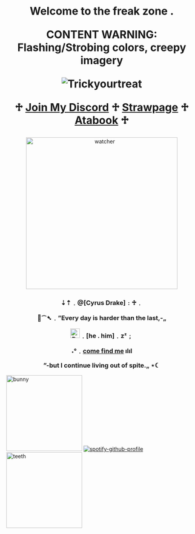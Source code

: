 

<h1 align="center">Welcome to the freak zone .

CONTENT WARNING: Flashing/Strobing colors, creepy imagery

![Trickyourtreat](https://komarev.com/ghpvc/?username=trickyourtreat&color=a00000&style=flat-square)
  
   ♱ [Join My Discord](https://discord.gg/Ya4ffx8ZRc) ♱ [Strawpage](https://trickyourmind.straw.page/) ♱ [Atabook](https://trickyourtreat.atabook.org/) ♱
</h1> 

<p align="center">
    <img width="400" src="https://www.pngall.com/wp-content/uploads/15/Weirdcore-Eyes-PNG-Cutout.png" alt="watcher">
</p>

<h3 align="center">⇣⇡﹒@[Cyrus Drake]﹕♱﹒

  🤡⁀➴﹒”Every day is harder than the last,-„

<img width="25" src="https://cdn.discordapp.com/emojis/1234177015821635615.webp?size=96&quality=lossless" alt="Druggies">﹒[he . him]﹒zᶻ﹔

˖°﹒[come find me](https://open.spotify.com/playlist/46YmxbXwqsG6nZIZJ2lKkc?si=4e9c218955f74f68) ılıl

”-but I continue living out of spite.„ ⋆☾</h3>


  <img width="200" src="https://myspace.windows93.net/u/56496/avatar.jpg" alt="bunny"> [![spotify-github-profile](https://spotify-github-profile.kittinanx.com/api/view?uid=31kxgcliwcskgcwvjc57akfwbihu&cover_image=true&theme=novatorem&show_offline=true&background_color=09021d&interchange=false&bar_color=d90808&bar_color_cover=false)](https://github.com/kittinan/spotify-github-profile) <img width="200" src="https://64.media.tumblr.com/d1ae21f1afcee9fb6db80206d5c76cb9/2fd2a9c8143ddf40-9c/s640x960/b6622cfd0cb450aabd8f4d6c73d48d9fb038ed48.png" alt="teeth">
